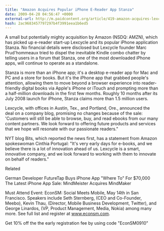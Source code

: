 ```yaml
---
title: "Amazon Acquires Popular iPhone E-Reader App Stanza"
date: 2009-04-28 04:56:47 +0000
external-url: http://m.paidcontent.org/article/419-amazon-acquires-lexcycle-and-iphone-e-reader-app-stanza/
hash: 2ac9683457797297b4f3991eea1b6ed5
---
```


A small but potentially mighty acquisition by Amazon (NSDQ: AMZN), which has picked up e-reader start-up Lexcycle and its popular iPhone application Stanza. No financial details were disclosed but Lexcycle founder Marc Prud'hommeaux tried to dispel the inevitable Kindle combo chatter by telling users in a forum that Stanza, one of the most downloaded iPhone apps, will continue to operate as a standalone. 


Stanza is more than an iPhone app; it's a desktop e-reader app for Mac and PC and a store for books. But it's the iPhone app that grabbed people's attention, allowing them to move beyond a browser experience into reader-friendly digital books via Apple's iPhone or iTouch and prompting more than a half-million downloads in the first few months. Roughly 10 months after its July 2008 launch for iPhone, Stanza claims more than 1.5 million users. 


Lexcycle, with offices in Austin, Tex., and Portland, Ore., announced the deal on a company blog, promising no changes because of the sale: 'Customers will still be able to browse, buy, and read ebooks from our many content partners. We look forward to offering future products and services that we hope will resonate with our passionate readers." 


NYT blog Bits, which reported the news first, has a statement from Amazon spokeswoman Cinthia Portugal: "It's very early days for e-books, and we believe there is a lot of innovation ahead of us. Lexcycle is a smart, innovative company, and we look forward to working with them to innovate on behalf of readers."


Related


German Developer FutureTap Buys iPhone App "Where To" For $70,000
The Latest iPhone App Sale: MindMeister Acquires MindMaker


Must Attend Event: EconSM: Social Meets Mobile, May 14th in San Francisco. Speakers include Seth Sternberg, (CEO and Co-Founder, Meebo), Kevin Thau, (Director, Mobile Business Development, Twitter), and George Linardos, (VP, Product Management, Media, Nokia) among many more. See full list and register at www.econsm.com.

Get 10% off the the early registration fee by using code "EconSM0910"
    

